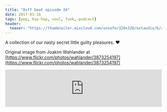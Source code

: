 ```yaml
---
title: "0xff beat episode 34"
date: 2017-03-16
tags: [pop, hip-hop, soul, funk, podcast]
header:
  teaser: "https://thumbnailer.mixcloud.com/unsafe/320x320/extaudio/6/a/4/4/f65c-68c9-46ac-bf58-e70e7810807f"
---
```


A collection of our nasty secret little guilty pleasures. ❤️

Original image from Joakim Wahlander at [https://www.flickr.com/photos/wahlander/3873254197](https://www.flickr.com/photos/wahlander/3873254197)

<iframe width="100%" height="120" src="https://www.mixcloud.com/widget/iframe/?hide_cover=1&light=1&feed=%2F0xff-beat%2F0xff-beat-episode-34%2F" frameborder="0" ></iframe>
